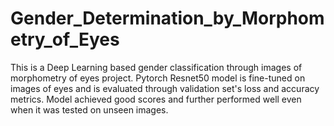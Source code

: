 # Gender_Determination_by_Morphometry_of_Eyes

This is a Deep Learning based gender classification through images of morphometry of eyes project.
Pytorch Resnet50 model is fine-tuned on images of eyes and is evaluated through validation set's loss and accuracy metrics.
Model achieved good scores and further performed well even when it was tested on unseen images.

